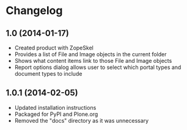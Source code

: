 # Changelog

## 1.0 (2014-01-17)

- Created product with ZopeSkel
- Provides a list of File and Image objects in the current folder
- Shows what content items link to those File and Image objects
- Report options dialog allows user to select which portal types and document types to include

## 1.0.1 (2014-02-05)

- Updated installation instructions
- Packaged for PyPI and Plone.org
- Removed the "docs" directory as it was unnecessary
